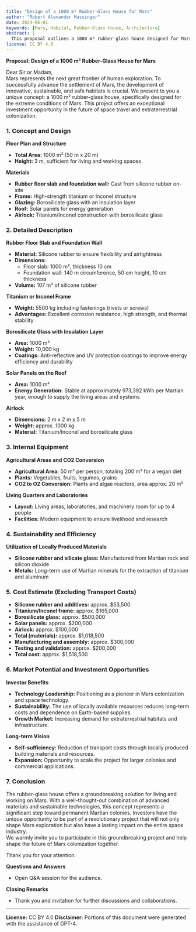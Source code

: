 ```yaml
---
title: "Design of a 1000 m² Rubber-Glass House for Mars"
author: "Robert Alexander Massinger"
date: 2024-06-01
keywords: [Mars, Habitat, Rubber-Glass House, Architecture]
abstract: |
  This proposal outlines a 1000 m² rubber-glass house designed for Mars. It relies on locally produced silicone rubber and a titanium or Inconel frame with borosilicate glass to create a resilient and scalable habitat for future Martian colonies.
license: CC BY 4.0
---
```

**Proposal: Design of a 1000 m² Rubber-Glass House for Mars**

Dear Sir or Madam,  
Mars represents the next great frontier of human exploration. To successfully advance the settlement of Mars, the development of innovative, sustainable, and safe habitats is crucial. We present to you a unique concept: a 1000 m² rubber-glass house, specifically designed for the extreme conditions of Mars. This project offers an exceptional investment opportunity in the future of space travel and extraterrestrial colonization.

### 1. Concept and Design

**Floor Plan and Structure**
- **Total Area:** 1000 m² (50 m x 20 m)
- **Height:** 3 m, sufficient for living and working spaces

**Materials**
- **Rubber floor slab and foundation wall:** Cast from silicone rubber on-site
- **Frame:** High-strength titanium or Inconel structure
- **Glazing:** Borosilicate glass with an insulation layer
- **Roof:** Solar panels for energy generation
- **Airlock:** Titanium/Inconel construction with borosilicate glass

### 2. Detailed Description

**Rubber Floor Slab and Foundation Wall**
- **Material:** Silicone rubber to ensure flexibility and airtightness
- **Dimensions:**
  - Floor slab: 1000 m², thickness 10 cm
  - Foundation wall: 140 m circumference, 50 cm height, 10 cm thickness
- **Volume:** 107 m³ of silicone rubber

**Titanium or Inconel Frame**
- **Weight:** 5500 kg including fastenings (rivets or screws)
- **Advantages:** Excellent corrosion resistance, high strength, and thermal stability

**Borosilicate Glass with Insulation Layer**
- **Area:** 1000 m²
- **Weight:** 10,000 kg
- **Coatings:** Anti-reflective and UV protection coatings to improve energy efficiency and durability

**Solar Panels on the Roof**
- **Area:** 1000 m²
- **Energy Generation:** Stable at approximately 973,392 kWh per Martian year, enough to supply the living areas and systems

**Airlock**
- **Dimensions:** 2 m x 2 m x 5 m
- **Weight:** approx. 1000 kg
- **Material:** Titanium/Inconel and borosilicate glass

### 3. Internal Equipment

**Agricultural Areas and CO2 Conversion**
- **Agricultural Area:** 50 m² per person, totaling 200 m² for a vegan diet
- **Plants:** Vegetables, fruits, legumes, grains
- **CO2 to O2 Conversion:** Plants and algae reactors, area approx. 20 m²

**Living Quarters and Laboratories**
- **Layout:** Living areas, laboratories, and machinery room for up to 4 people
- **Facilities:** Modern equipment to ensure livelihood and research

### 4. Sustainability and Efficiency

**Utilization of Locally Produced Materials**
- **Silicone rubber and silicate glass:** Manufactured from Martian rock and silicon dioxide
- **Metals:** Long-term use of Martian minerals for the extraction of titanium and aluminum

### 5. Cost Estimate (Excluding Transport Costs)
- **Silicone rubber and additives:** approx. $53,500
- **Titanium/Inconel frame:** approx. $165,000
- **Borosilicate glass:** approx. $500,000
- **Solar panels:** approx. $200,000
- **Airlock:** approx. $100,000
- **Total (materials):** approx. $1,018,500
- **Manufacturing and assembly:** approx. $300,000
- **Testing and validation:** approx. $200,000
- **Total cost:** approx. $1,518,500

### 6. Market Potential and Investment Opportunities

**Investor Benefits**
- **Technology Leadership:** Positioning as a pioneer in Mars colonization and space technology.
- **Sustainability:** The use of locally available resources reduces long-term costs and dependence on Earth-based supplies.
- **Growth Market:** Increasing demand for extraterrestrial habitats and infrastructure.

**Long-term Vision**
- **Self-sufficiency:** Reduction of transport costs through locally produced building materials and resources.
- **Expansion:** Opportunity to scale the project for larger colonies and commercial applications.

### 7. Conclusion

The rubber-glass house offers a groundbreaking solution for living and working on Mars. With a well-thought-out combination of advanced materials and sustainable technologies, this concept represents a significant step toward permanent Martian colonies. Investors have the unique opportunity to be part of a revolutionary project that will not only shape Mars exploration but also have a lasting impact on the entire space industry.  
We warmly invite you to participate in this groundbreaking project and help shape the future of Mars colonization together.

Thank you for your attention.

**Questions and Answers**
- Open Q&A session for the audience.

**Closing Remarks**
- Thank you and invitation for further discussions and collaborations.

---
**License:** CC BY 4.0
**Disclaimer:** Portions of this document were generated with the assistance of GPT-4.
